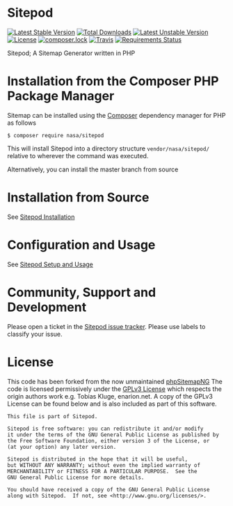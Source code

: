 # Sitepod

[![Latest Stable Version](https://poser.pugx.org/nasa/sitepod/v/stable)](https://packagist.org/packages/nasa/sitepod)
[![Total Downloads](https://poser.pugx.org/nasa/sitepod/downloads)](https://packagist.org/packages/nasa/sitepod)
[![Latest Unstable Version](https://poser.pugx.org/nasa/sitepod/v/unstable)](https://packagist.org/packages/nasa/sitepod)
[![License](https://poser.pugx.org/nasa/sitepod/license)](https://packagist.org/packages/nasa/sitepod)
[![composer.lock](https://poser.pugx.org/nasa/sitepod/composerlock)](https://packagist.org/packages/nasa/sitepod)
[![Travis](https://img.shields.io/travis/nasa/podaacpy.svg?maxAge=2592000?style=plastic)](https://www.travis-ci.org/nasa/sitepod)
[![Requirements Status](https://requires.io/github/nasa/sitepod/requirements.svg?branch=master)](https://requires.io/github/nasa/sitepod/requirements/?branch=master)

Sitepod; A Sitemap Generator written in PHP

# Installation from the Composer PHP Package Manager
Sitemap can be installed using the [Composer](https://getcomposer.org/) 
dependency manager for PHP as follows
```
$ composer require nasa/sitepod
```
This will install Sitepod into a directory structure ```vendor/nasa/sitepod/``` relative to 
wherever the command was executed.

Alternatively, you can install the master branch from source

# Installation from Source

See [Sitepod Installation](https://github.com/nasa/sitepod/wiki/Sitepod-Installation)

# Configuration and Usage

See [Sitepod Setup and Usage](https://github.com/nasa/sitepod/wiki/Setup-and-Usage)

# Community, Support and Development
Please open a ticket in the [Sitepod issue tracker](https://github.com/nasa/sitepod/issues).
Please use labels to classify your issue.

# License
This code has been forked from the now unmaintained [phpSitemapNG](http://enarion.net/tools/phpsitemapng/)
The code is licensed permissively under the [GPLv3 License](https://www.gnu.org/licenses/gpl-3.0.en.html) which respects the origin authors work e.g. Tobias Kluge, enarion.net.
A copy of the GPLv3 License can be found below and is also included as part of this software.
```
This file is part of Sitepod.

Sitepod is free software: you can redistribute it and/or modify
it under the terms of the GNU General Public License as published by
the Free Software Foundation, either version 3 of the License, or
(at your option) any later version.

Sitepod is distributed in the hope that it will be useful,
but WITHOUT ANY WARRANTY; without even the implied warranty of
MERCHANTABILITY or FITNESS FOR A PARTICULAR PURPOSE.  See the
GNU General Public License for more details.

You should have received a copy of the GNU General Public License
along with Sitepod.  If not, see <http://www.gnu.org/licenses/>.
```
